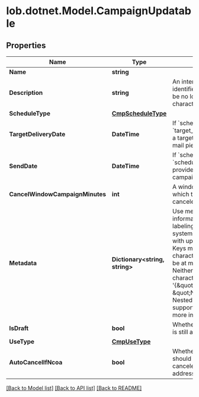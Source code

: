 # lob.dotnet.Model.CampaignUpdatable

## Properties

Name | Type | Description | Notes
------------ | ------------- | ------------- | -------------
**Name** | **string** |  | [optional] 
**Description** | **string** | An internal description that identifies this resource. Must be no longer than 255 characters.  | [optional] 
**ScheduleType** | [**CmpScheduleType**](CmpScheduleType.md) |  | [optional] 
**TargetDeliveryDate** | **DateTime** | If &#x60;schedule_type&#x60; is &#x60;target_delivery_date&#x60;, provide a targeted delivery date for mail pieces in this campaign. | [optional] 
**SendDate** | **DateTime** | If &#x60;schedule_type&#x60; is &#x60;scheduled_send_date&#x60;, provide a date to send this campaign. | [optional] 
**CancelWindowCampaignMinutes** | **int** | A window, in minutes, within which the campaign can be canceled. | [optional] 
**Metadata** | **Dictionary&lt;string, string&gt;** | Use metadata to store custom information for tagging and labeling back to your internal systems. Must be an object with up to 20 key-value pairs. Keys must be at most 40 characters and values must be at most 500 characters. Neither can contain the characters &#x60;\&quot;&#x60; and &#x60;\\&#x60;. i.e. &#39;{\&quot;customer_id\&quot; : \&quot;NEWYORK2015\&quot;}&#39; Nested objects are not supported.  See [Metadata](#section/Metadata) for more information. | [optional] 
**IsDraft** | **bool** | Whether or not the campaign is still a draft. | [optional] 
**UseType** | [**CmpUseType**](CmpUseType.md) |  | [optional] 
**AutoCancelIfNcoa** | **bool** | Whether or not a mail piece should be automatically canceled and not sent if the address is updated via NCOA. | [optional] 

[[Back to Model list]](../README.md#documentation-for-models) [[Back to API list]](../README.md#documentation-for-api-endpoints) [[Back to README]](../README.md)


